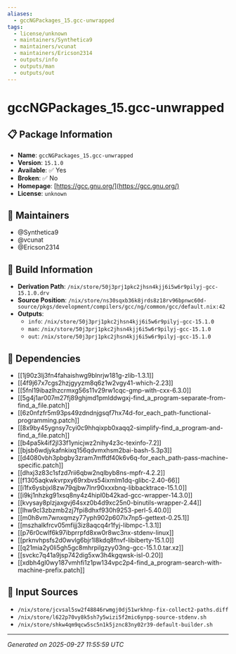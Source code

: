 ```yaml
---
aliases:
  - gccNGPackages_15.gcc-unwrapped
tags:
  - license/unknown
  - maintainers/Synthetica9
  - maintainers/vcunat
  - maintainers/Ericson2314
  - outputs/info
  - outputs/man
  - outputs/out
---
```


# gccNGPackages_15.gcc-unwrapped

## 📋 Package Information

- **Name**: `gccNGPackages_15.gcc-unwrapped`
- **Version**: `15.1.0`
- **Available**: ✅ Yes
- **Broken**: ✅ No
- **Homepage**: [https://gcc.gnu.org/](https://gcc.gnu.org/)
- **License**: `unknown`
## 👥 Maintainers

- @Synthetica9
- @vcunat
- @Ericson2314


## 🔧 Build Information

- **Derivation Path**: `/nix/store/50j3prj1pkc2jhsn4kjj6i5w6r9pilyj-gcc-15.1.0.drv`
- **Source Position**: `/nix/store/ns30sqxb36k8jrds8z18rv96bpnwc60d-source/pkgs/development/compilers/gcc/ng/common/gcc/default.nix:42`
- **Outputs**:
  - `info`:  `/nix/store/50j3prj1pkc2jhsn4kjj6i5w6r9pilyj-gcc-15.1.0`
  - `man`:  `/nix/store/50j3prj1pkc2jhsn4kjj6i5w6r9pilyj-gcc-15.1.0`
  - `out`:  `/nix/store/50j3prj1pkc2jhsn4kjj6i5w6r9pilyj-gcc-15.1.0`

## 🔗 Dependencies

- [[1j90z3lj3fn4fahaishwg9blnrjw181g-zlib-1.3.1]]
- [[4f9j67x7cgs2hzjgyyzm8q6z1w2vgy41-which-2.23]]
- [[5fnl19ibazlhzcrmxg56s11v29rw1cqc-gmp-with-cxx-6.3.0]]
- [[5g4j1ar007m27fj89ghjmd1pmlddwgxj-find_a_program-separate-from-find_a_file.patch]]
- [[6z0nfzfr5m93ps49zdndnjgsqf7hx74d-for_each_path-functional-programming.patch]]
- [[8x9by45ygnsy7cyi0c9hhqixpb0xaqq2-simplify-find_a_program-and-find_a_file.patch]]
- [[b4pa5k4if2jl33f1ynicjwz2nihy4z3c-texinfo-7.2]]
- [[bjsb6wdjykafnkixq156qdvmxhsm2bai-bash-5.3p3]]
- [[d4080vbh3pbgby3zram7mffdf40k6v6q-for_each_path-pass-machine-specific.patch]]
- [[dhxj3z83c1sfzd7rii6qbw2nqlbyb8ns-mpfr-4.2.2]]
- [[f1305aqkwkvrpxy69rxbvs54ixmlm1dq-glibc-2.40-66]]
- [[i1fx6ysbjxl8zw79qjbw7lnr90xxxbnq-libbacktrace-15.1.0]]
- [[i9kj1nhzkg91xsq8ny4z4hipl0b42kad-gcc-wrapper-14.3.0]]
- [[kvysay8plzjaxgvj64sxz0b4d9xc25n0-binutils-wrapper-2.44]]
- [[lhw9cl3zbzmb2zj7fpi8dhxf930h9253-perl-5.40.0]]
- [[m0h8vm7wnxqmzy77yph902p607lx7np5-gettext-0.25.1]]
- [[mszhalkfrcv05mfijj3iz8aqcq4r1fyj-libmpc-1.3.1]]
- [[p76r0cwlf6k97ibprrpfd8xw0r8wc3nx-stdenv-linux]]
- [[prknvhpsfs2d0wvlg6bjr1l8kdq8fnvf-libiberty-15.1.0]]
- [[q21mia2y0li5gh5gc8mhrpilgzyy03ng-gcc-15.1.0.tar.xz]]
- [[svckc7q41a9jsp742dig5xw3h4kgqwsk-isl-0.20]]
- [[xdbh4gl0wy187vmhfi1z1pw134vpc2p4-find_a_program-search-with-machine-prefix.patch]]

## 📁 Input Sources

- `/nix/store/jcvsal5sw2f48846rwmgj0dj51wrkhnp-fix-collect2-paths.diff`
- `/nix/store/l622p70vy8k5sh7y5wizi5f2mic6ynpg-source-stdenv.sh`
- `/nix/store/shkw4qm9qcw5sc5n1k5jznc83ny02r39-default-builder.sh`

---
*Generated on 2025-09-27 11:55:59 UTC*
